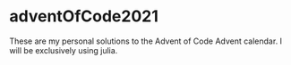 # adventOfCode2021

These are my personal solutions to the Advent of Code Advent calendar. I will be exclusively using julia.